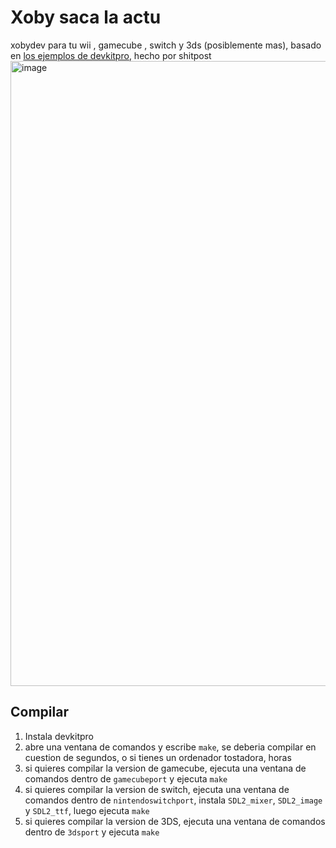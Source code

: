# Xoby saca la actu
xobydev para tu wii , gamecube , switch y 3ds (posiblemente mas), basado en [los ejemplos de devkitpro](https://github.com/devkitPro/), hecho por shitpost
<img width="1641" height="1000" alt="image" src="https://github.com/user-attachments/assets/228146a6-3f18-45d1-82a3-19947b7f2921" />

## Compilar
1. Instala devkitpro
2. abre una ventana de comandos y escribe `make`, se deberia compilar en cuestion de segundos, o si tienes un ordenador tostadora, horas
3. si quieres compilar la version de gamecube, ejecuta una ventana de comandos dentro de `gamecubeport` y ejecuta `make`
4. si quieres compilar la version de switch, ejecuta una ventana de comandos dentro de `nintendoswitchport`, instala `SDL2_mixer`, `SDL2_image` y  `SDL2_ttf`, luego ejecuta `make`
5. si quieres compilar la version de 3DS, ejecuta una ventana de comandos dentro de `3dsport` y ejecuta `make`
